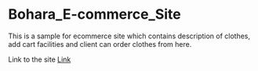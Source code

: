 # Bohara_E-commerce_Site
This is a sample for ecommerce site which contains description of clothes, add cart facilities and client can order clothes from here.


Link to the site 
[Link](https://ranjeev20.github.io/Bohara_E-commerce_Site/)

